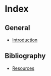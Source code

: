 # Index #

## General ##

  * [Introduction](Introduction.md)

## Bibliography ##

  * [Resources](Resources.md)